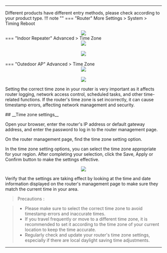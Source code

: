 
---
Different products have different entry methods, please check according to your product type.
!!! note ""
	=== "Router"
		More Settings  > System > Timing Reboot
		<div style="text-align: center;">
			<img class="boxshadow" src="/images/time_zoneadd.png">
		</div>
	=== "Indoor Repeater"
		Advanced > Time Zone
		<div style="text-align: center;">
			<img class="boxshadow" src="/images/wireless007.png">
		</div>			
		<div style="text-align: center;">
			<img class="boxshadow" src="/images/timezone.png">
		</div>		
	=== "Outedoor AP"
		Advanced > Time Zone
		<div style="text-align: center;">
			<img class="boxshadow" src="/images/wireless007.png">
		</div>			
		<div style="text-align: center;">
			<img class="boxshadow" src="/images/timezone.png">
		</div>	

	
<p class="text">
Setting the correct time zone in your router is very important as it affects router logging, network access control, scheduled tasks, and other time-related functions. If the router's time zone is set incorrectly, it can cause timestamp errors, affecting network management and security.
</p>
## __Time zone settings__
<p class="text">
Open your browser, enter the router's IP address or default gateway address, and enter the password to log in to the router management page.
</p>
<p class="text">
On the router management page, find the time zone setting option.

In the time zone setting options, you can select the time zone appropriate for your region. After completing your selection, click the Save, Apply or Confirm button to make the settings effective.
</p>
<div style="text-align: center;">
    <img class="boxshadow" src="/images/time_zone.png">
</div>
<p class="text">
Verify that the settings are taking effect by looking at the time and date information displayed on the router's management page to make sure they match the current time in your area.
</p>



> Precautions : 

> - Please make sure to select the correct time zone to avoid timestamp errors and inaccurate times.
>- If you travel frequently or move to a different time zone, it is recommended to set it according to the time zone of your current location to keep the time accurate.
>- Regularly check and update your router's time zone settings, especially if there are local daylight saving time adjustments.

---